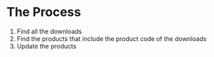 The Process
===========

1. Find all the downloads
2. Find the products that include the product code of the downloads
3. Update the products